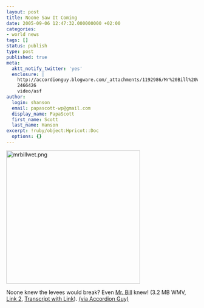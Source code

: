 ```yaml
---
layout: post
title: Noone Saw It Coming
date: 2005-09-06 12:47:32.000000000 +02:00
categories:
- world news
tags: []
status: publish
type: post
published: true
meta:
  aktt_notify_twitter: 'yes'
  enclosure: |
    http://accordionguy.blogware.com/_attachments/1192986/Mr%20Bill%20Wetlands%20Ad.wmv
    2466426
    video/asf
author:
  login: shanson
  email: papascott-wp@gmail.com
  display_name: PapaScott
  first_name: Scott
  last_name: Hanson
excerpt: !ruby/object:Hpricot::Doc
  options: {}
---
```

<p><a href="http://www.americaswetland.com/video/reed.wmv"><img src="https://www.papascott.de/wordpress/wp-content/uploads/2005/09/mrbillwet.jpg" border="0" height="350" width="352" alt="mrbillwet.png" /></a></p>
<p>Noone knew the levees would break? Even <a href="http://www.americaswetland.com/video/reed.wmv">Mr. Bill</a> knew! (3.2 MB WMV, <a href="http://accordionguy.blogware.com/_attachments/1192986/Mr%20Bill%20Wetlands%20Ad.wmv">Link 2</a>, <a href="http://politicalhumor.about.com/b/a/199220.htm">Transcript with Link</a>). <a href="http://accordionguy.blogware.com/blog/_archives/2005/9/2/1192986.html" title="The Adventures of Accordion Guy in the 21st Century :: Joey deVilla's Weblog :: Totally Unanticipated, Except for When They Expected It">(via Accordion Guy)</a></p>
